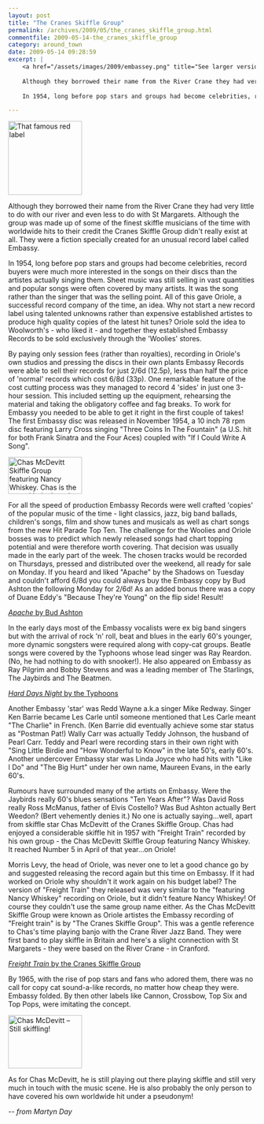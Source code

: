 ```yaml
---
layout: post
title: "The Cranes Skiffle Group"
permalink: /archives/2009/05/the_cranes_skiffle_group.html
commentfile: 2009-05-14-the_cranes_skiffle_group
category: around_town
date: 2009-05-14 09:28:59
excerpt: |
    <a href="/assets/images/2009/embassey.png" title="See larger version of - That famous red label"><img src="/assets/images/2009/embassey_thumb.png" width="150" height="150" alt="That famous red label" class="right" /></a>
    
    Although they borrowed their name from the River Crane they had very little to do with our river and even less to do with St Margarets. Although the group was made up of some of the finest skiffle musicians of the time with worldwide hits to their credit the Cranes Skiffle Group didn't really exist at all. They were a fiction specially created for an unusual record label called Embassy.
    
    In 1954, long before pop stars and groups had become celebrities, record buyers were much more interested in the songs on their discs than the artistes actually singing them. Sheet music was still selling in vast quantities and popular songs were often covered by many artists. It was the song rather than the singer that was the selling point. All of this gave Oriole, a successful record company of the time, an idea. Why not start a new record label using talented unknowns rather than expensive established artistes to produce high quality copies of the latest hit tunes? Oriole sold the idea to Woolworth's - who liked it - and together they established Embassy Records to be sold exclusively through the 'Woolies' stores.

---
```


<a href="/assets/images/2009/embassey.png" title="See larger version of - That famous red label"><img src="/assets/images/2009/embassey_thumb.png" width="150" height="150" alt="That famous red label" class="right" /></a>

Although they borrowed their name from the River Crane they had very little to do with our river and even less to do with St Margarets. Although the group was made up of some of the finest skiffle musicians of the time with worldwide hits to their credit the Cranes Skiffle Group didn't really exist at all. They were a fiction specially created for an unusual record label called Embassy.

In 1954, long before pop stars and groups had become celebrities, record buyers were much more interested in the songs on their discs than the artistes actually singing them. Sheet music was still selling in vast quantities and popular songs were often covered by many artists. It was the song rather than the singer that was the selling point. All of this gave Oriole, a successful record company of the time, an idea. Why not start a new record label using talented unknowns rather than expensive established artistes to produce high quality copies of the latest hit tunes? Oriole sold the idea to Woolworth's - who liked it - and together they established Embassy Records to be sold exclusively through the 'Woolies' stores.

By paying only session fees (rather than royalties), recording in Oriole's own studios and pressing the discs in their own plants Embassy Records were able to sell their records for just 2/6d (12.5p), less than half the price of 'normal' records which cost 6/8d (33p). One remarkable feature of the cost cutting process was they managed to record 4 'sides' in just one 3-hour session. This included setting up the equipment, rehearsing the material and taking the obligatory coffee and fag breaks. To work for Embassy you needed to be able to get it right in the first couple of takes! The first Embassy disc was released in November 1954, a 10 inch 78 rpm disc featuring Larry Cross singing "Three Coins In The Fountain" (a U.S. hit for both Frank Sinatra and the Four Aces) coupled with "If I Could Write A Song".

<a href="/assets/images/2009/chas_mcdevitt_group.png" title="See larger version of - Chas McDevitt Skiffle Group featuring Nancy Whiskey. Chas is the one with the beard."><img src="/assets/images/2009/chas_mcdevitt_group_thumb.png" width="150" height="75" alt="Chas McDevitt Skiffle Group featuring Nancy Whiskey. Chas is the one with the beard." class="photo right" /></a>

For all the speed of production Embassy Records were well crafted 'copies' of the popular music of the time - light classics, jazz, big band ballads, children's songs, film and show tunes and musicals as well as chart songs from the new Hit Parade Top Ten. The challenge for the Woolies and Oriole bosses was to predict which newly released songs had chart topping potential and were therefore worth covering. That decision was usually made in the early part of the week. The chosen tracks would be recorded on Thursdays, pressed and distributed over the weekend, all ready for sale on Monday. If you heard and liked "Apache" by the Shadows on Tuesday and couldn't afford 6/8d you could always buy the Embassy copy by Bud Ashton the following Monday for 2/6d! As an added bonus there was a copy of Duane Eddy's "Because They're Young" on the flip side! Result!

[*Apache* by Bud Ashton](http://www.youtube.com/watch?v=ppapOzTg7kI)

In the early days most of the Embassy vocalists were ex big band singers but with the arrival of rock 'n' roll, beat and blues in the early 60's younger, more dynamic songsters were required along with copy-cat groups. Beatle songs were covered by the Typhoons whose lead singer was Ray Reardon. (No, he had nothing to do with snooker!). He also appeared on Embassy as Ray Pilgrim and Bobby Stevens and was a leading member of The Starlings, The Jaybirds and The Beatmen.

[*Hard Days Night* by the Typhoons](http://www.youtube.com/watch?v=61IDig89zPQ)

Another Embassy 'star' was Redd Wayne a.k.a singer Mike Redway. Singer Ken Barrie became Les Carle until someone mentioned that Les Carle meant "The Charlie" in French. (Ken Barrie did eventually achieve some star status as "Postman Pat!) Wally Carr was actually Teddy Johnson, the husband of Pearl Carr. Teddy and Pearl were recording stars in their own right with "Sing Little Birdie and "How Wonderful to Know" in the late 50's, early 60's. Another undercover Embassy star was Linda Joyce who had hits with "Like I Do" and "The Big Hurt" under her own name, Maureen Evans, in the early 60's.

Rumours have surrounded many of the artists on Embassy. Were the Jaybirds really 60's blues sensations "Ten Years After"? Was David Ross really Ross McManus, father of Elvis Costello? Was Bud Ashton actually Bert Weedon? (Bert vehemently denies it.) No one is actually saying...well, apart from skiffle star Chas McDevitt of the Cranes Skiffle Group. Chas had enjoyed a considerable skiffle hit in 1957 with "Freight Train" recorded by his own group - the Chas McDevitt Skiffle Group featuring Nancy Whiskey. It reached Number 5 in April of that year...on Oriole!

Morris Levy, the head of Oriole, was never one to let a good chance go by and suggested releasing the record again but this time on Embassy. If it had worked on Oriole why shouldn't it work again on his budget label? The version of "Freight Train" they released was very similar to the "featuring Nancy Whiskey" recording on Oriole, but it didn't feature Nancy Whiskey! Of course they couldn't use the same group name either. As the Chas McDevitt Skiffle Group were known as Oriole artistes the Embassy recording of "Freight train" is by "The Cranes Skiffle Group". This was a gentle reference to Chas's time playing banjo with the Crane River Jazz Band. They were first band to play skiffle in Britain and here's a slight connection with St Margarets - they were based on the River Crane - in Cranford.

[*Freight Train* by the Cranes Skiffle Group](http://www.youtube.com/watch?v=uhxNHyqXZIk)

By 1965, with the rise of pop stars and fans who adored them, there was no call for copy cat sound-a-like records, no matter how cheap they were. Embassy folded. By then other labels like Cannon, Crossbow, Top Six and Top Pops, were imitating the concept.

<a href="/assets/images/2009/chas_mcdevitt.png" title="See larger version of - Chas McDevitt – Still skiffling!"><img src="/assets/images/2009/chas_mcdevitt_thumb.png" width="150" height="108" alt="Chas McDevitt – Still skiffling!" class="photo right" /></a>

As for Chas McDevitt, he is still playing out there playing skiffle and still very much in touch with the music scene. He is also probably the only person to have covered his own worldwide hit under a pseudonym!

<cite>-- from Martyn Day</cite>
